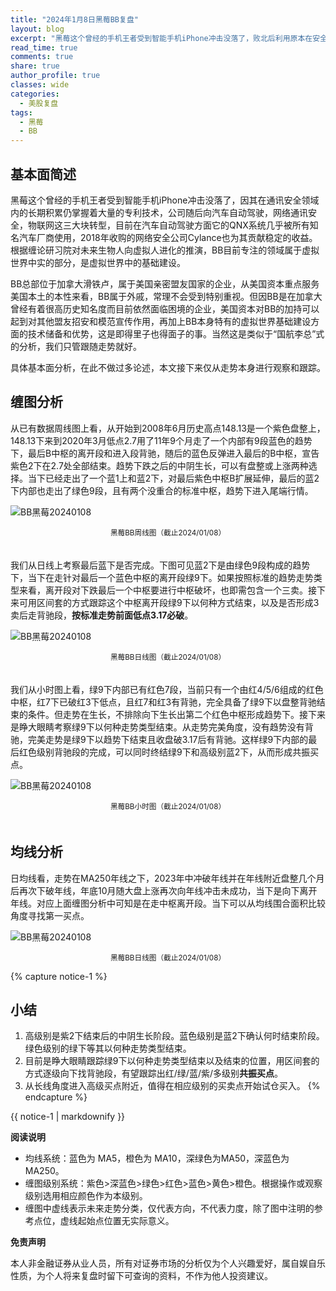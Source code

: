 ```yaml
---
title: "2024年1月8日黑莓BB复盘"
layout: blog
excerpt: "黑莓这个曾经的手机王者受到智能手机iPhone冲击没落了，败北后利用原本在安全方面的技术积累，向汽车自动驾驶，网络通讯安全，物联网三大块转型，目前在汽车自动驾驶方面它的QNX系统几乎被所有知名汽车厂商使用，2018年收购的网络安全公司Cylance也为其贡献稳定的收益。"
read_time: true
comments: true
share: true
author_profile: true
classes: wide
categories:
  - 美股复盘
tags:
  - 黑莓
  - BB
---
```


## 基本面简述

黑莓这个曾经的手机王者受到智能手机iPhone冲击没落了，因其在通讯安全领域内的长期积累仍掌握着大量的专利技术，公司随后向汽车自动驾驶，网络通讯安全，物联网这三大块转型，目前在汽车自动驾驶方面它的QNX系统几乎被所有知名汽车厂商使用，2018年收购的网络安全公司Cylance也为其贡献稳定的收益。根据缠论研习院对未来生物人向虚拟人进化的推演，BB目前专注的领域属于虚拟世界中实的部分，是虚拟世界中的基础建设。

BB总部位于加拿大滑铁卢，属于美国亲密盟友国家的企业，从美国资本重点服务美国本土的本性来看，BB属于外戚，常理不会受到特别重视。但因BB是在加拿大曾经有着很高历史知名度而目前依然面临困境的企业，美国资本对BB的加持可以起到对其他盟友招安和模范宣传作用，再加上BB本身特有的虚拟世界基础建设方面的技术储备和优势，这是即得里子也得面子的事。当然这是类似于“国航李总”式的分析，我们只管跟随走势就好。

具体基本面分析，在此不做过多论述，本文接下来仅从走势本身进行观察和跟踪。

## 缠图分析

从已有数据周线图上看，从开始到2008年6月历史高点148.13是一个紫色盘整上，148.13下来到2020年3月低点2.7用了11年9个月走了一个内部有9段蓝色的趋势下，最后B中枢的离开段和进入段背驰，随后的蓝色反弹进入最后的B中枢，宣告紫色2下在2.7处全部结束。趋势下跌之后的中阴生长，可以有盘整或上涨两种选择。当下已经走出了一个蓝1上和蓝2下，对最后紫色中枢B扩展延伸，最后的蓝2下内部也走出了绿色9段，且有两个没重合的标准中枢，趋势下进入尾端行情。

![BB黑莓20240108](/assets/images/2024/2024-01-08-BB-week.png)
<small><center>黑莓BB周线图（截止2024/01/08）</center></small>　

我们从日线上考察最后蓝下是否完成。下图可见蓝2下是由绿色9段构成的趋势下，当下在走针对最后一个蓝色中枢的离开段绿9下。如果按照标准的趋势走势类型来看，离开段对下跌最后一个中枢要进行中枢破坏，也即需包含一个三卖。接下来可用区间套的方式跟踪这个中枢离开段绿9下以何种方式结束，以及是否形成3卖后走背驰段，**按标准走势前面低点3.17必破**。

![BB黑莓20240108](/assets/images/2024/2024-01-08-BB-day.png)
<small><center>黑莓BB日线图（截止2024/01/08）</center></small>　

我们从小时图上看，绿9下内部已有红色7段，当前只有一个由红4/5/6组成的红色中枢，红7下已破红3下低点，且红7和红3有背驰，完全具备了绿9下以盘整背驰结束的条件。但走势在生长，不排除向下生长出第二个红色中枢形成趋势下。接下来是睁大眼睛考察绿9下以何种走势类型结束。从走势完美角度，没有趋势没有背驰，完美走势是绿9下以趋势下结束且收盘破3.17后有背驰。这样绿9下内部的最后红色级别背驰段的完成，可以同时终结绿9下和高级别蓝2下，从而形成共振买点。

![BB黑莓20240108](/assets/images/2024/2024-01-08-BB-hour.png)
<small><center>黑莓BB小时图（截止2024/01/08）</center></small>　

## 均线分析

日均线看，走势在MA250年线之下，2023年中冲破年线并在年线附近盘整几个月后再次下破年线，年底10月随大盘上涨再次向年线冲击未成功，当下是向下离开年线。对应上面缠图分析中可知是在走中枢离开段。当下可以从均线围合面积比较角度寻找第一买点。

![BB黑莓20240108](/assets/images/2024/2024-01-08-BB-day-j.png)
<small><center>黑莓BB日线图（截止2024/01/08）</center></small>

{% capture notice-1 %}
## 小结
1. 高级别是紫2下结束后的中阴生长阶段。蓝色级别是蓝2下确认何时结束阶段。绿色级别的绿下等其以何种走势类型结束。
2. 目前是睁大眼睛跟踪绿9下以何种走势类型结束以及结束的位置，用区间套的方式逐级向下找背驰段，有望跟踪出红/绿/蓝/紫/多级别**共振买点**。
3. 从长线角度进入高级买点附近，值得在相应级别的买卖点开始试仓买入。
{% endcapture %}
<div class="notice">{{ notice-1 | markdownify }}</div>

**阅读说明**

* 均线系统：蓝色为 MA5，橙色为 MA10，深绿色为MA50，深蓝色为MA250。
* 缠图级别系统：紫色>深蓝色>绿色>红色>蓝色>黄色>橙色。根据操作或观察级别选用相应颜色作为本级别。
* 缠图中虚线表示未来走势分类，仅代表方向，不代表力度，除了图中注明的参考点位，虚线起始点位置无实际意义。

**免责声明** 

本人非金融证券从业人员，所有对证券市场的分析仅为个人兴趣爱好，属自娱自乐性质，为个人将来复盘时留下可查询的资料，不作为他人投资建议。

